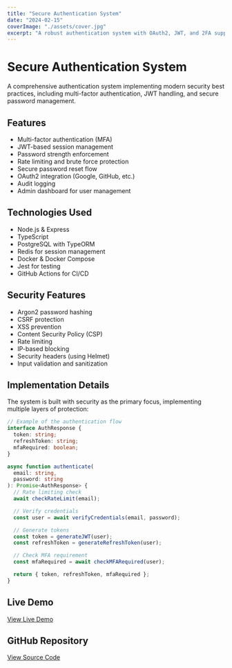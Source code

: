 ```yaml
---
title: "Secure Authentication System"
date: "2024-02-15"
coverImage: "./assets/cover.jpg"
excerpt: "A robust authentication system with OAuth2, JWT, and 2FA support"
---
```


# Secure Authentication System

A comprehensive authentication system implementing modern security best practices, including multi-factor authentication, JWT handling, and secure password management.

## Features

- Multi-factor authentication (MFA)
- JWT-based session management
- Password strength enforcement
- Rate limiting and brute force protection
- Secure password reset flow
- OAuth2 integration (Google, GitHub, etc.)
- Audit logging
- Admin dashboard for user management

## Technologies Used

- Node.js & Express
- TypeScript
- PostgreSQL with TypeORM
- Redis for session management
- Docker & Docker Compose
- Jest for testing
- GitHub Actions for CI/CD

## Security Features

- Argon2 password hashing
- CSRF protection
- XSS prevention
- Content Security Policy (CSP)
- Rate limiting
- IP-based blocking
- Security headers (using Helmet)
- Input validation and sanitization

## Implementation Details

The system is built with security as the primary focus, implementing multiple layers of protection:

```typescript
// Example of the authentication flow
interface AuthResponse {
  token: string;
  refreshToken: string;
  mfaRequired: boolean;
}

async function authenticate(
  email: string,
  password: string
): Promise<AuthResponse> {
  // Rate limiting check
  await checkRateLimit(email);

  // Verify credentials
  const user = await verifyCredentials(email, password);

  // Generate tokens
  const token = generateJWT(user);
  const refreshToken = generateRefreshToken(user);

  // Check MFA requirement
  const mfaRequired = await checkMFARequired(user);

  return { token, refreshToken, mfaRequired };
}
```

## Live Demo

[View Live Demo](https://secure-auth-demo.example.com)

## GitHub Repository

[View Source Code](https://github.com/username/secure-auth-system) 